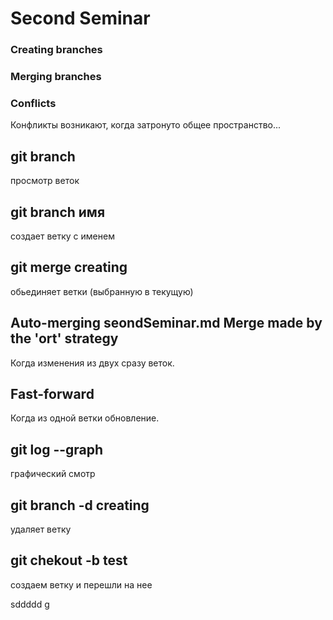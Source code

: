 # Second Seminar
### Creating branches
### Merging branches
### Conflicts
Конфликты возникают, когда затронуто общее пространство...


## git branch
просмотр веток
## git branch имя
создает ветку с именем
## git merge creating
обьединяет ветки (выбранную в текущую)
## Auto-merging seondSeminar.md Merge made by the 'ort' strategy
Когда изменения из двух сразу веток. 
## Fast-forward
Когда из одной ветки обновление.
## git log --graph
графический смотр
## git branch -d creating
удаляет ветку
## git chekout -b test
создаем ветку и перешли на нее

sddddd
g